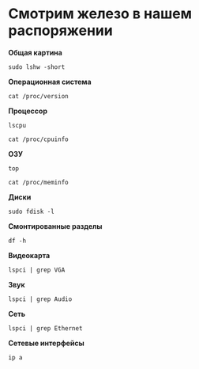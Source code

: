 # Смотрим железо в нашем распоряжении

**Общая картина**

	sudo lshw -short

**Операционная система**

	cat /proc/version

**Процессор**

	lscpu

	cat /proc/cpuinfo


**ОЗУ**

	top

	cat /proc/meminfo

**Диски**

	sudo fdisk -l

**Смонтированные разделы**

	df -h

**Видеокарта**

	lspci | grep VGA

**Звук**

	lspci | grep Audio

**Сеть**

	lspci | grep Ethernet

**Сетевые интерфейсы**

	ip a